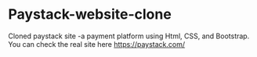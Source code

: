 # Paystack-website-clone
Cloned paystack site -a payment platform using Html, CSS, and Bootstrap.
You can check the real site here https://paystack.com/
